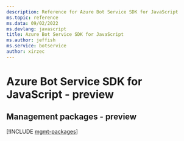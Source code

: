 ```yaml
---
description: Reference for Azure Bot Service SDK for JavaScript
ms.topic: reference
ms.data: 09/02/2022
ms.devlang: javascript
title: Azure Bot Service SDK for JavaScript
ms.author: jeffish
ms.service: botservice
author: xirzec
---
```

# Azure Bot Service SDK for JavaScript - preview

## Management packages - preview
[!INCLUDE [mgmt-packages](bot-service-mgmt-index.md)]